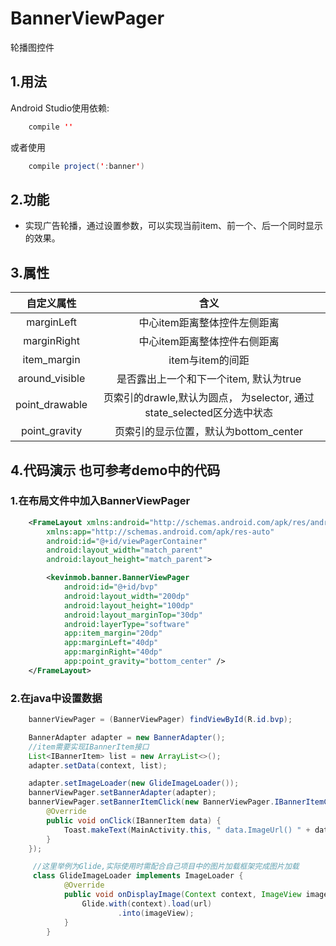 # BannerViewPager

轮播图控件


## 1.用法
Android Studio使用依赖:
```java
	compile ''
```
或者使用
```java
    compile project(':banner')
```

## 2.功能
 * 实现广告轮播，通过设置参数，可以实现当前item、前一个、后一个同时显示的效果。

## 3.属性

<table>
  <tdead>
    <tr>
      <th align="center">自定义属性</th>
      <th align="center">含义</th>
    </tr>
  </tdead>
  <tbody>
    <tr>
      <td align="center">marginLeft</td>
      <td align="center">中心item距离整体控件左侧距离</td>
    </tr>
    <tr>
      <td align="center">marginRight</td>
      <td align="center">中心item距离整体控件右侧距离</td>
    </tr>
    <tr>
      <td align="center">item_margin</td>
      <td align="center">item与item的间距</td>
    </tr>
    <tr>
      <td align="center">around_visible</td>
      <td align="center">是否露出上一个和下一个item, 默认为true</td>
    </tr>
    <tr>
      <td align="center">point_drawable</td>
      <td align="center">页索引的drawle,默认为圆点， 为selector, 通过state_selected区分选中状态</td>
    </tr>
    <tr>
      <td align="center">point_gravity</td>
      <td align="center">页索引的显示位置，默认为bottom_center</td>
    </tr>
     </tbody>
</table>

## 4.代码演示 也可参考demo中的代码

### 1.在布局文件中加入BannerViewPager
```xml
	<FrameLayout xmlns:android="http://schemas.android.com/apk/res/android"
        xmlns:app="http://schemas.android.com/apk/res-auto"
        android:id="@+id/viewPagerContainer"
        android:layout_width="match_parent"
        android:layout_height="match_parent">

        <kevinmob.banner.BannerViewPager
            android:id="@+id/bvp"
            android:layout_width="200dp"
            android:layout_height="100dp"
            android:layout_marginTop="30dp"
            android:layerType="software"
            app:item_margin="20dp"
            app:marginLeft="40dp"
            app:marginRight="40dp"
            app:point_gravity="bottom_center" />
    </FrameLayout>
```

### 2.在java中设置数据
```java
    bannerViewPager = (BannerViewPager) findViewById(R.id.bvp);

    BannerAdapter adapter = new BannerAdapter();
    //item需要实现IBannerItem接口
    List<IBannerItem> list = new ArrayList<>();
    adapter.setData(context, list);

    adapter.setImageLoader(new GlideImageLoader());
    bannerViewPager.setBannerAdapter(adapter);
    bannerViewPager.setBannerItemClick(new BannerViewPager.IBannerItemClick() {
        @Override
        public void onClick(IBannerItem data) {
            Toast.makeText(MainActivity.this, " data.ImageUrl() " + data.ImageUrl(), Toast.LENGTH_SHORT).show();
        }
    });

     //这里举例为Glide,实际使用时需配合自己项目中的图片加载框架完成图片加载
     class GlideImageLoader implements ImageLoader {
            @Override
            public void onDisplayImage(Context context, ImageView imageView, String url) {
                Glide.with(context).load(url)
                        .into(imageView);
            }
        }
```
